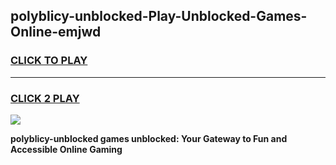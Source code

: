 
## polyblicy-unblocked-Play-Unblocked-Games-Online-emjwd
<h3>
<a href="https://premium76.site?title=polyblicy-unblocked&ref=25A">CLICK TO PLAY</a></h3>
<hr>

<h3>
<a href="https://premium76.site?title=polyblicy-unblocked&ref=25A">CLICK 2 PLAY</a>
  
</h3>

<a href="https://premium76.site?title=polyblicy-unblocked&ref=25A"><img src="https://clearcache.store/games.png"></a>


**polyblicy-unblocked games unblocked: Your Gateway to Fun and Accessible Online Gaming**
